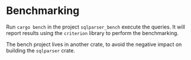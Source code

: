 # Benchmarking

Run `cargo bench` in the project `sqlparser_bench` execute the queries.
It will report results using the `criterion` library to perform the benchmarking.

The bench project lives in another crate, to avoid the negative impact on building the `sqlparser` crate.

